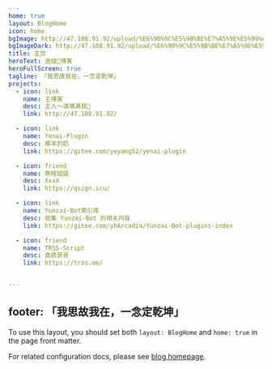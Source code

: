 ```yaml
---
home: true
layout: BlogHome
icon: home
bgImage: http://47.108.91.92/upload/%E6%90%9C%E5%9B%BE%E7%A5%9E%E5%99%A8_1706452797710.png
bgImageDark: http://47.108.91.92/upload/%E6%90%9C%E5%9B%BE%E7%A5%9E%E5%99%A8_1711198415537.png
title: 主页
heroText: 逸燧🌠博客
heroFullScreen: true
tagline: 「我思故我在，一念定乾坤」
projects:
  - icon: link
    name: 主博客
    desc: 主人～请填满我🥵
    link: http://47.108.91.92/

  - icon: link
    name: Yenai-Plugin
    desc: 椰羊的奶
    link: https://gitee.com/yeyang52/yenai-plugin

  - icon: friend
    name: 寒暄姐姐
    desc: XxxX
    link: https://qsign.icu/

  - icon: link
    name: Yunzai-Bot索引库
    desc: 收集 Yunzai-Bot 的相关内容
    link: https://gitee.com/yhArcadia/Yunzai-Bot-plugins-index

  - icon: friend
    name: TRSS-Script
    desc: 食欲哥哥
    link: https://trss.me/


---
```



footer: 「我思故我在，一念定乾坤」
---


To use this layout, you should set both `layout: BlogHome` and `home: true` in the page front matter.

For related configuration docs, please see [blog homepage](https://theme-hope.vuejs.press/guide/blog/home/).
